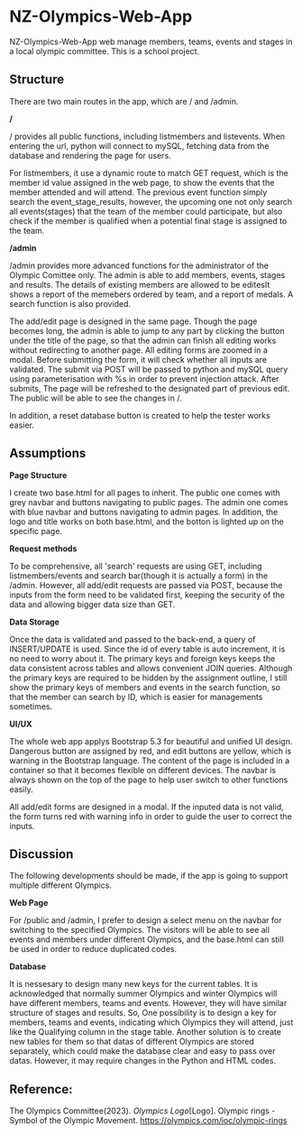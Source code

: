 # NZ-Olympics-Web-App

NZ-Olympics-Web-App web manage members, teams, events and stages in a local olympic committee. This is a school project.

## Structure

There are two main routes in the app, which are / and /admin.

**/**

/ provides all public functions, including listmembers and listevents. When entering the url, python will connect to mySQL, fetching data from the database and rendering the page for users. 

For listmembers, it use a dynamic route to match GET request, which is the member id value assigned in the web page, to show the events that the member attended and will attend. The previous event function simply search the event_stage_results, however, the upcoming one not only search all events(stages) that the team of the member could participate, but also check if the member is qualified when a potential final stage is assigned to the team.

**/admin**

/admin provides more advanced functions for the administrator of the Olympic Comittee only. The admin is able to add members, events, stages and results. The details of existing members are allowed to be editesIt shows a report of the memebers ordered by team, and a report of medals. A search function is also provided.

The add/edit page is designed in the same page. Though the page becomes long, the admin is able to jump to any part by clicking the button under the title of the page, so that the admin can finish all editing works without redirecting to another page. All editing forms are zoomed in a modal. Before submitting the form, it will check whether all inputs are validated. The submit via POST will be passed to python and mySQL query using parameterisation with %s in order to prevent injection attack. After submits, The page will be refreshed to the designated part of previous edit. The public will be able to see the changes in /.

In addition, a reset database button is created to help the tester works easier.

## Assumptions

**Page Structure**

I create two base.html for all pages to inherit. The public one comes with grey navbar and buttons navigating to public pages. The admin one comes with blue navbar and buttons navigating to admin pages. In addition, the logo and title works on both base.html, and the botton is lighted up on the specific page.

**Request methods**

To be comprehensive, all 'search' requests are using GET, including listmembers/events and search bar(though it is actually a form) in the /admin. However, all add/edit requests are passed via POST, because the inputs from the form need to be validated first, keeping the security of the data and allowing bigger data size than GET.

**Data Storage**

Once the data is validated and passed to the back-end, a query of INSERT/UPDATE is used. Since the id of every table is auto increment, it is no need to worry about it. The primary keys and foreign keys keeps the data consistent across tables and allows convenient JOIN queries. Although the primary keys are required to be hidden by the assignment outline, I still show the primary keys of members and events in the search function, so that the member can search by ID, which is easier for managements sometimes.

**UI/UX**

The whole web app applys Bootstrap 5.3 for beautiful and unified UI design. Dangerous button are assigned by red, and edit buttons are yellow, which is warning in the Bootstrap language. The content of the page is included in a container so that it becomes flexible on different devices. The navbar is always shown on the top of the page to help user switch to other functions easily.

All add/edit forms are designed in a modal. If the inputed data is not valid, the form turns red with warning info in order to guide the user to correct the inputs.


## Discussion

The following developments should be made, if the app is going to support multiple different Olympics.

**Web Page**

For /public and /admin, I prefer to design a select menu on the navbar for switching to the specified Olympics. The visitors will be able to see all events and members under different Olympics, and the base.html can still be used in order to reduce duplicated codes.

**Database**

It is nessesary to design many new keys for the current tables. It is acknowledged that normally summer Olympics and winter Olympics will have different members, teams and events. However, they will have similar structure of stages and results. So, One possibility is to design a key for members, teams and events, indicating which Olympics they will attend, just like the Qualifying column in the stage table. Another solution is to create new tables for them so that datas of different Olympics are stored separately, which could make the database clear and easy to pass over datas. However, it may require changes in the Python and HTML codes.


## Reference:

The Olympics Committee(2023). *Olympics Logo*[Logo]. Olympic rings - Symbol of the Olympic Movement. https://olympics.com/ioc/olympic-rings